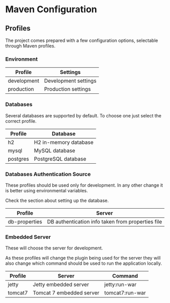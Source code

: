 # Maven Configuration

## Profiles

The project comes prepared with a few configuration options, selectable through Maven profiles.

### Environment

| Profile     | Settings              |
|-------------|-----------------------|
| development | Development settings  |
| production  | Production settings   |

### Databases

Several databases are supported by default. To choose one just select the correct profile.

| Profile  | Database              |
|----------|-----------------------|
| h2       | H2 in-memory database |
| mysql    | MySQL database        |
| postgres | PostgreSQL database   |

### Databases Authentication Source

These profiles should be used only for development. In any other change it is better using environmental variables.

Check the section about setting up the database.

| Profile       | Server                                            |
|---------------|---------------------------------------------------|
| db-properties | DB authentication info taken from properties file |

### Embedded Server

These will choose the server for development.

As these profiles will change the plugin being used for the server they will also change which command should be used to run the application locally.

| Profile  | Server                   | Command         |
|----------|--------------------------|-----------------|
| jetty    | Jetty embedded server    | jetty:run-war   |
| tomcat7  | Tomcat 7 embedded server | tomcat7:run-war |
